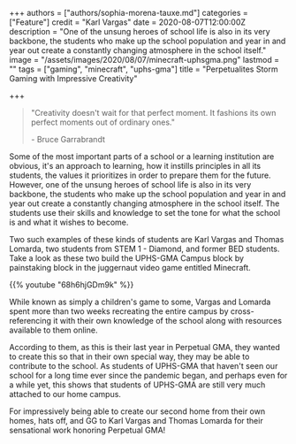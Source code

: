 +++
authors = ["authors/sophia-morena-tauxe.md"]
categories = ["Feature"]
credit = "Karl Vargas"
date = 2020-08-07T12:00:00Z
description = "One of the unsung heroes of school life is also in its very backbone, the students who make up the school population and year in and year out create a constantly changing atmosphere in the school itself."
image = "/assets/images/2020/08/07/minecraft-uphsgma.png"
lastmod = ""
tags = ["gaming", "minecraft", "uphs-gma"]
title = "Perpetualites Storm Gaming with Impressive Creativity"

+++
> "Creativity doesn't wait for that perfect moment. It fashions its own perfect moments out of ordinary ones."
>
> \- Bruce Garrabrandt

Some of the most important parts of a school or a learning institution are obvious, it's an approach to learning, how it instills principles in all its students, the values it prioritizes in order to prepare them for the future. However, one of the unsung heroes of school life is also in its very backbone, the students who make up the school population and year in and year out create a constantly changing atmosphere in the school itself. The students use their skills and knowledge to set the tone for what the school is and what it wishes to become.

Two such examples of these kinds of students are Karl Vargas and Thomas Lomarda, two students from STEM 1 - Diamond, and former BED students. Take a look as these two build the UPHS-GMA Campus block by painstaking block in the juggernaut video game entitled Minecraft.

{{% youtube "68h6hjGDm9k" %}}

While known as simply a children's game to some, Vargas and Lomarda spent more than two weeks recreating the entire campus by cross-referencing it with their own knowledge of the school along with resources available to them online.

According to them, as this is their last year in Perpetual GMA, they wanted to create this so that in their own special way, they may be able to contribute to the school. As students of UPHS-GMA that haven't seen our school for a long time ever since the pandemic began, and perhaps even for a while yet, this shows that students of UPHS-GMA are still very much attached to our home campus.

For impressively being able to create our second home from their own homes, hats off, and GG to Karl Vargas and Thomas Lomarda for their sensational work honoring Perpetual GMA!